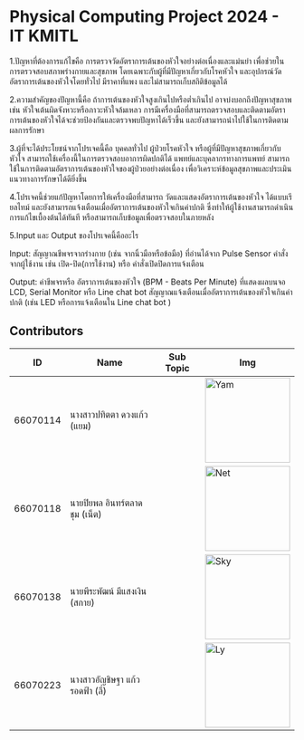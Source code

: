 # Physical Computing Project 2024 - IT KMITL
1.ปัญหาที่ต้องการแก้ไขคือ การตรวจวัดอัตราการเต้นของหัวใจอย่างต่อเนื่องและแม่นยำ เพื่อช่วยในการตรวจสอบสภาพร่างกายและสุขภาพ โดยเฉพาะกับผู้ที่มีปัญหาเกี่ยวกับโรคหัวใจ และอุปกรณ์วัดอัตราการเต้นของหัวใจโดยทั่วไป มีราคาที่แพง และไม่สามารถเก็บสถิติข้อมูลได้ 

2.ความสำคัญของปัญหานี้คือ ถ้าการเต้นของหัวใจสูงเกินไปหรือต่ำเกินไป อาจบ่งบอกถึงปัญหาสุขภาพ เช่น หัวใจเต้นผิดจังหวะหรือภาวะหัวใจล้มเหลว การมีเครื่องมือที่สามารถตรวจสอบและติดตามอัตราการเต้นของหัวใจได้จะช่วยป้องกันและตรวจพบปัญหาได้เร็วขึ้น และยังสามารถนำไปใช้ในการติดตามผลการรักษา 

3.ผู้ที่จะได้ประโยชน์จากโปรเจคนี้คือ บุคคลทั่วไป ผู้ป่วยโรคหัวใจ หรือผู้ที่มีปัญหาสุขภาพเกี่ยวกับหัวใจ สามารถใช้เครื่องนี้ในการตรวจสอบอาการผิดปกติได้ แพทย์และบุคลากรทางการแพทย์ สามารถใช้ในการติดตามอัตราการเต้นของหัวใจของผู้ป่วยอย่างต่อเนื่อง เพื่อวิเคราะห์ข้อมูลสุขภาพและประเมินแนวทางการรักษาได้ดียิ่งขึ้น 

4.โปรเจคนี้ช่วยแก้ปัญหาโดยการให้เครื่องมือที่สามารถ วัดและแสดงอัตราการเต้นของหัวใจ ได้แบบเรียลไทม์ และยังสามารถแจ้งเตือนเมื่ออัตราการเต้นของหัวใจเกินค่าปกติ ซึ่งทำให้ผู้ใช้งานสามารถดำเนินการแก้ไขเบื้องต้นได้ทันที หรือสามารถเก็บข้อมูลเพื่อตรวจสอบในภายหลัง 

5.Input และ Output ของโปรเจคนี้คืออะไร

Input: สัญญาณชีพจรจากร่างกาย (เช่น จากนิ้วมือหรือข้อมือ) ที่อ่านได้จาก Pulse Sensor คำสั่งจากผู้ใช้งาน เช่น เปิด-ปิด(การใช้งาน) หรือ คำสั่งเปิดปิดการแจ้งเตือน 

Output: ค่าชีพจรหรือ อัตราการเต้นของหัวใจ (BPM - Beats Per Minute) ที่แสดงผลบนจอ LCD, Serial Monitor หรือ Line chat bot สัญญาณแจ้งเตือนเมื่ออัตราการเต้นของหัวใจเกินค่าปกติ (เช่น LED หรือการแจ้งเตือนใน Line chat bot )



## Contributors

| ID       | Name                                  | Sub Topic                      | Img                                                                             |
|----------|---------------------------------------|--------------------------------|---------------------------------------------------------------------------------|
| 66070114 | นางสาวปทิตตา ดวงแก้ว (แยม)              |                                | <img alt="Yam" height="150" src="" width="150"/> |
| 66070118 | นายปิยพล อินทร์ตลาดชุม (เน็ต)             |                                | <img alt="Net" height="150" src="" width="150"/>     |
| 66070138 | นายพีระพัฒน์ มีแสงเงิน (สกาย)             |                                | <img alt="Sky" height="150" src="" width="150"/>    |
| 66070223 | นางสาวอัญชิษฐา แก้วรอดฟ้า (ลี่)            |                                | <img alt="Ly" height="150" src="" width="150"/>     |

[//]: # (![GroupMembers]&#40;/assets/img/members/group-members.jpeg&#41;)
